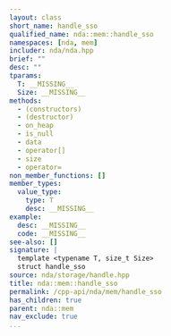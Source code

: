 ```yaml
---
layout: class
short_name: handle_sso
qualified_name: nda::mem::handle_sso
namespaces: [nda, mem]
includer: nda/nda.hpp
brief: ""
desc: ""
tparams:
  T: __MISSING__
  Size: __MISSING__
methods:
  - (constructors)
  - (destructor)
  - on_heap
  - is_null
  - data
  - operator[]
  - size
  - operator=
non_member_functions: []
member_types:
  value_type:
    type: T
    desc: __MISSING__
example:
  desc: __MISSING__
  code: __MISSING__
see-also: []
signature: |
  template <typename T, size_t Size>
  struct handle_sso
source: nda/storage/handle.hpp
title: nda::mem::handle_sso
permalink: /cpp-api/nda/mem/handle_sso
has_children: true
parent: nda::mem
nav_exclude: true
...
```


